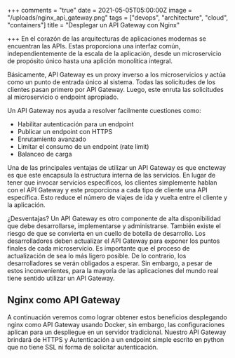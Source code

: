 +++
comments = "true"
date = 2021-05-05T05:00:00Z
image = "/uploads/nginx_api_gateway.png"
tags = ["devops", "architecture", "cloud", "containers"]
title = "Desplegar un API Gateway con Nginx"

+++
En el corazón de las arquitecturas de aplicaciones modernas se encuentran  las APIs. Estas proporciona una interfaz común, independientemente de la escala de la aplicación, desde un microservicio de propósito único hasta una aplición monolitica integral. 

Básicamente, API Gateway es un proxy inverso a los microservicios y actúa como un punto de entrada único al sistema. Todas las solicitudes de los clientes pasan primero por API Gateway. Luego, este enruta las solicitudes al microservicio o endpoint apropiado. 

Un API Gateway nos ayuda a resolver facilmente cuestiones como:

* Habilitar autenticación para un endpoint
* Publicar un endpoint con HTTPS
* Enrutamiento avanzado 
* Limitar el consumo de un endpoint (rate limit)
* Balanceo de carga

Una de las principales ventajas de utilizar un API Gateway es que encteway es que este encapsula la estructura interna de las servicios. En lugar de tener que invocar servicios específicos, los clientes simplemente hablan con el  API Gateway y este  proporciona a cada tipo de cliente una API específica. Esto reduce el número de viajes de ida y vuelta entre el cliente y la aplicación. 

¿Desventajas? Un API Gateway es otro componente de alta disponibilidad que debe desarrollarse, implementarse y administrarse. También existe el riesgo de que  se convierta en un cuello de botella de desarrollo. Los desarrolladores deben actualizar el API Gateway para exponer los puntos finales de cada microservicio. Es importante que el proceso de actualización de sea lo más ligero posible. De lo contrario, los desarrolladores se verán obligados a esperar.  Sin embargo, a pesar de estos inconvenientes, para la mayoría de las aplicaciones del mundo real tiene sentido utilizar un API Gateway.

## Nginx como API Gateway

A continuación veremos como lograr obtener estos beneficios desplegando nginx como API Gateway usando Docker, sin embargo, las configuraciones aplican para un despliegue en un servidor tradicional. Nuestro API Gateway brindará de HTTPS y Autenticación a un endpoint simple escrito en python que no tiene SSL ni forma de solicitar autenticación.